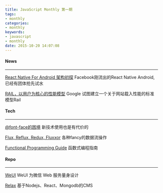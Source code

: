 ```yaml
---
title: JavaScript Monthly 第一期
tags:
- monthly
categories:
- monthly
keywords:
- javascript
- monthly
date: 2015-10-20 14:07:08
---
```

#### News
---------

[React Native For Android 架构初探](http://azzfun.us12.list-manage1.com/track/click?u=a172c6619bdec9e40bef3dbd5&id=27674fea37&e=81238108bb)
Facebook刚流出的React Native Android, 已经有团体抢先试水

[RAIL，以用户为核心的性能模型](http://azzfun.us12.list-manage1.com/track/click?u=a172c6619bdec9e40bef3dbd5&id=e5f7243fca&e=81238108bb)
Google 试图建立一个关于网站载入性能的标准模型Rail

<!-- more -->

#### Tech
---------

[@font-face的困境](http://azzfun.us12.list-manage.com/track/click?u=a172c6619bdec9e40bef3dbd5&id=17bfc9c88c&e=81238108bb)
新技术使用也是有代价的

[Flux, Reflux, Redux, Fluxxor](http://azzfun.us12.list-manage.com/track/click?u=a172c6619bdec9e40bef3dbd5&id=34e347ccce&e=81238108bb)
各种fancy的数据流操作

[Functional Programming Guide](http://azzfun.us12.list-manage1.com/track/click?u=a172c6619bdec9e40bef3dbd5&id=c79440dc97&e=81238108bb)
函数式编程指南

#### Repo
---------

[WeUI](http://azzfun.us12.list-manage.com/track/click?u=a172c6619bdec9e40bef3dbd5&id=00c2ea6691&e=81238108bb)
WeUI 为微信 Web 服务量身设计

[Relax](http://azzfun.us12.list-manage.com/track/click?u=a172c6619bdec9e40bef3dbd5&id=2377e0b4f2&e=81238108bb)
基于Nodejs、React、Mongodb的CMS

